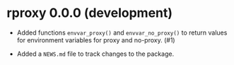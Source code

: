 # rproxy 0.0.0 (development)

* Added functions `envvar_proxy()` and `envvar_no_proxy()` to return values for environment variables for proxy and no-proxy. (#1)

* Added a `NEWS.md` file to track changes to the package.
